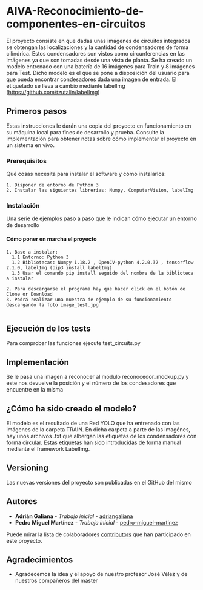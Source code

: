 # AIVA-Reconocimiento-de-componentes-en-circuitos
El proyecto consiste en que dadas unas imágenes de circuitos integrados se obtengan las localizaciones y la cantidad de condensadores de forma cilíndrica. Estos condensadores son vistos como circunferencias en las imágenes ya que son tomadas desde una vista de planta. Se ha creado un modelo entrenado con una batería de 16 imágenes para Train y 8 imágenes para Test. Dicho modelo es el que se pone a disposición del usuario para que pueda encontrar condesadores dada una imagen de entrada. El etiquetado se lleva a cambio mediante labelImg (https://github.com/tzutalin/labelImg)

## Primeros pasos

Estas instrucciones le darán una copia del proyecto en funcionamiento en su máquina local para fines de desarrollo y prueba. Consulte la implementación para obtener notas sobre cómo implementar el proyecto en un sistema en vivo.

### Prerequisitos

Qué cosas necesita para instalar el software y cómo instalarlos:

```
1. Disponer de entorno de Python 3
2. Instalar las siguientes librerías: Numpy, ComputerVision, labelImg
```

### Instalación

Una serie de ejemplos paso a paso que le indican cómo ejecutar un entorno de desarrollo

#### Cómo poner en marcha el proyecto
```
1. Base a instalar:
  1.1 Entorno: Python 3
  1.2 Bibliotecas: Numpy 1.18.2 , OpenCV-python 4.2.0.32 , tensorflow 2.1.0, labelImg (pip3 install labelImg)
  1.3 Usar el comando pip install seguido del nombre de la biblioteca a instalar

2. Para descargarse el programa hay que hacer click en el botón de Clone or Download
3. Podrá realizar una muestra de ejemplo de su funcionamiento descargando la foto image_test.jpg
  
```

## Ejecución de los tests

Para comprobar las funciones ejecute test_circuits.py

## Implementación

Se le pasa una imagen a reconocer al módulo reconocedor_mockup.py y este nos devuelve la posición y el número de los condesadores que encuentre en la misma

## ¿Cómo ha sido creado el modelo?

El modelo es el resultado de una Red YOLO que ha entrenado con las imágenes de la carpeta TRAIN. En dicha carpeta a parte de las imagénes, hay unos archivos .txt que albergan las etiquetas de los condensadores con forma circular. Estas etiquetas han sido introducidas de forma manual mediante el framework LabelImg.


## Versioning

Las nuevas versiones del proyecto son publicadas en el GitHub del mismo

## Autores

* **Adrián Galiana** - *Trabajo inicial* - [adriangaliana](https://github.com/adriangaliana)
* **Pedro Miguel Martínez** - *Trabajo inicial* - [pedro-miguel-martinez](https://github.com/pedro-miguel-martinez)

Puede mirar la lista de colaboradores [contributors](https://github.com/adriangaliana/AIVA-Reconocimiento-de-componentes-en-circuitos/contributors) que han participado en este proyecto.

## Agradecimientos

* Agradecemos la idea y el apoyo de nuestro profesor José Vélez y de nuestros compañeros del máster
